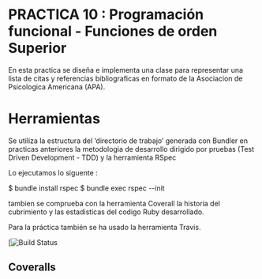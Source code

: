 # PRACTICA 10 : Programación funcional - Funciones de orden Superior


En esta practica se diseña e implementa una clase para representar una lista de citas y referencias bibliograficas en
formato de la Asociacion de Psicologica Americana (APA).

# Herramientas

Se utiliza la estructura del ‘directorio de trabajo’ generada con Bundler en practicas anteriores
la metodologia de desarrollo dirigido por pruebas (Test Driven Development - TDD) y
la herramienta RSpec

Lo ejecutamos lo siguente :

$ bundle install rspec
$ bundle exec rspec --init

tambien se comprueba con la herramienta Coverall la historia del cubrimiento y las estadisticas del
codigo Ruby desarrollado.

Para la práctica también se ha usado la herramienta Travis.

[![Build Status](https://travis-ci.org/alu0100762846/prct10/branches)

## Coveralls
